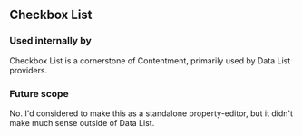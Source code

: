 ﻿## Checkbox List

### Used internally by

Checkbox List is a cornerstone of Contentment, primarily used by Data List providers.


### Future scope

No.
I'd considered to make this as a standalone property-editor, but it didn't make much sense outside of Data List.
